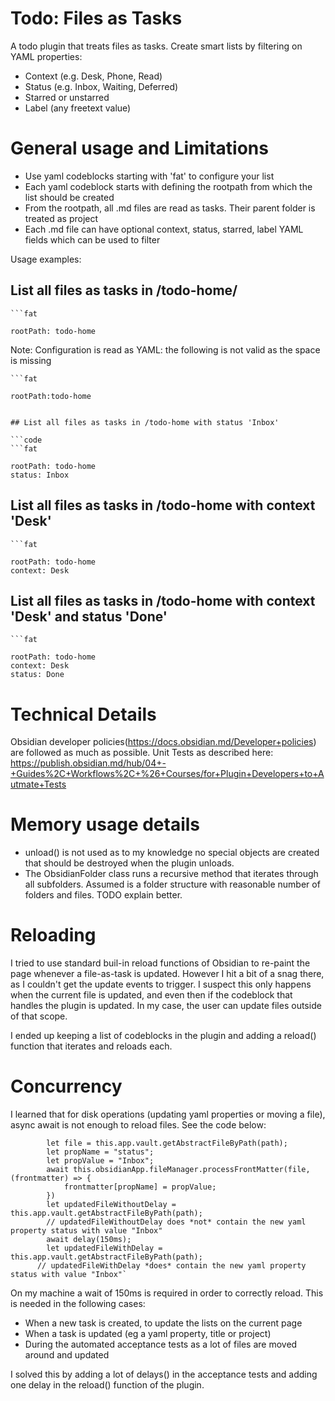 
# Todo: Files as Tasks

A todo plugin that treats files as tasks. Create smart lists by filtering on YAML properties:
- Context (e.g. Desk, Phone, Read)
- Status (e.g. Inbox, Waiting, Deferred)
- Starred or unstarred
- Label (any freetext value)

# General usage and Limitations 

- Use yaml codeblocks starting with 'fat' to configure your list
- Each yaml codeblock starts with defining the rootpath from which the list should be created
- From the rootpath, all .md files are read as tasks. Their parent folder is treated as project
- Each .md file can have optional context, status, starred, label YAML fields which can be used to filter


Usage examples:

## List all files as tasks in /todo-home/

```code
```fat

rootPath: todo-home

```

Note: Configuration is read as YAML: the following is not valid as the space is missing

```
```fat

rootPath:todo-home 

```
```

## List all files as tasks in /todo-home with status 'Inbox' 

```code
```fat

rootPath: todo-home
status: Inbox
```

## List all files as tasks in /todo-home with context 'Desk'

```code
```fat

rootPath: todo-home
context: Desk
```

## List all files as tasks in /todo-home with context 'Desk' and status 'Done'

```code
```fat

rootPath: todo-home
context: Desk
status: Done
```


# Technical Details

Obsidian developer policies(https://docs.obsidian.md/Developer+policies)  are followed as much as possible.
Unit Tests as described here: https://publish.obsidian.md/hub/04+-+Guides%2C+Workflows%2C+%26+Courses/for+Plugin+Developers+to+Autmate+Tests

# Memory usage details

- unload() is not used as to my knowledge no special objects are created that should be destroyed when the plugin unloads.
- The ObsidianFolder class runs a recursive method that iterates through all subfolders. Assumed is a folder structure with reasonable number of folders and files. TODO explain better.

# Reloading
I tried to use standard buil-in reload functions of Obsidian to re-paint the page whenever a file-as-task is updated. However I hit a bit of a snag there, as I couldn't get the update events to trigger. I suspect this only happens when the current file is updated, and even then if the codeblock that handles the plugin is updated. In my case, the user can update files outside of that scope. 

I ended up keeping a list of codeblocks in the plugin and adding a reload() function that iterates and reloads each.

# Concurrency
I learned that for disk operations (updating yaml properties or moving a file), async await is not enough to reload files. See the code below:
```code
        let file = this.app.vault.getAbstractFileByPath(path);
        let propName = "status";
        let propValue = "Inbox";
        await this.obsidianApp.fileManager.processFrontMatter(file,(frontmatter) => {
            frontmatter[propName] = propValue;
        })
        let updatedFileWithoutDelay = this.app.vault.getAbstractFileByPath(path);
        // updatedFileWithoutDelay does *not* contain the new yaml property status with value "Inbox"
        await delay(150ms);
        let updatedFileWithDelay = this.app.vault.getAbstractFileByPath(path);
      // updatedFileWithDelay *does* contain the new yaml property status with value "Inbox"`
```
On my machine a wait of 150ms is required in order to correctly reload. This is needed in the following cases:
- When a new task is created, to update the lists on the current page
- When a task is updated (eg a yaml property, title or project)
- During the automated acceptance tests as a lot of files are moved around and updated

I solved this by adding a lot of delays() in the acceptance tests and adding one delay in the reload() function of the plugin.

